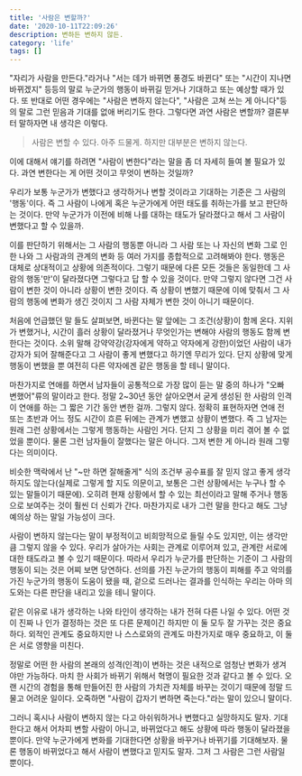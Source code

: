 ```yaml
---
title: '사람은 변할까?'
date: '2020-10-11T22:09:26'
description: 변하든 변하지 않든.
category: 'life'
tags: []
---
```


"자리가 사람을 만든다."라거나 "서는 데가 바뀌면 풍경도 바뀐다" 또는 "시간이 지나면 바뀌겠지" 등등의 말로 누군가의 행동이 바뀌길 믿거나 기대하고 또는 예상할 때가 있다. 또 반대로 어떤 경우에는 "사람은 변하지 않는다", "사람은 고쳐 쓰는 게 아니다"등의 말로 그런 믿음과 기대를 없애 버리기도 한다. 그렇다면 과연 사람은 변할까? 결론부터 말하자면 내 생각은 이렇다.

> 사람은 변할 수 있다. 아주 드물게. 하지만 대부분은 변하지 않는다.

이에 대해서 얘기를 하려면 "사람이 변한다"라는 말을 좀 더 자세히 들여 볼 필요가 있다. 과연 변한다는 게 어떤 것이고 무엇이 변하는 것일까?

우리가 보통 누군가가 변했다고 생각하거나 변할 것이라고 기대하는 기준은 그 사람의 '행동'이다. 즉 그 사람이 나에게 혹은 누군가에게 어떤 태도를 취하는가를 보고 판단하는 것이다. 만약 누군가가 이전에 비해 나를 대하는 태도가 달라졌다고 해서 그 사람이 변했다고 할 수 있을까.

이를 판단하기 위해서는 그 사람의 행동뿐 아니라 그 사람 또는 나 자신의 변화 그로 인한 나와 그 사람과의 관계의 변화 등 여러 가지를 종합적으로 고려해봐야 한다. 행동은 대체로 상대적이고 상황에 의존적이다. 그렇기 때문에 다른 모든 것들은 동일한데 그 사람의 행동'만'이 달라졌다면 그렇다고 답 할 수 있을 것이다. 만약 그렇지 않다면 그건 사람이 변한 것이 아니라 상황이 변한 것이다. 즉 상황이 변했기 때문에 이에 맞춰서 그 사람의 행동에 변화가 생긴 것이지 그 사람 자체가 변한 것이 아니기 때문이다.

처음에 언급했던 말 들도 살펴보면, 바뀐다는 말 앞에는 그 조건(상황)이 함께 온다. 지위가 변했거나, 시간이 흘러 상황이 달라졌거나 무엇인가는 변해야 사람의 행동도 함께 변한다는 것이다. 소위 말해 강약약강(강자에게 약하고 약자에게 강한)이었던 사람이 내가 강자가 되어 잘해준다고 그 사람이 좋게 변했다고 하기엔 무리가 있다. 단지 상황에 맞게 행동이 변했을 뿐 여전히 다른 약자에겐 같은 행동을 할 테니 말이다.

마찬가지로 연애를 하면서 남자들이 공통적으로 가장 많이 듣는 말 중의 하나가 "오빠 변했어"류의 말이라고 한다. 정말 2~30년 동안 살아오면서 굳게 생성된 한 사람의 인격이 연애를 하는 그 짧은 기간 동안 변한 걸까. 그렇지 않다. 정확히 표현하자면 연애 전 또는 초반과 어느 정도 시간이 흐른 뒤에는 관계가 변했고 상황이 변했다. 즉 그 남자는 원래 그런 상황에서는 그렇게 행동하는 사람인 거다. 단지 그 상황을 미리 겪어 볼 수 없었을 뿐이다. 물론 그런 남자들이 잘했다는 말은 아니다. 그저 변한 게 아니라 원래 그렇다는 의미이다.

비슷한 맥락에서 난 "~만 하면 잘해줄게" 식의 조건부 공수표를 잘 믿지 않고 좋게 생각하지도 않는다(실제로 그렇게 할 지도 의문이고, 보통은 그런 상황에서는 누구나 할 수 있는 말들이기 때문에). 오히려 현재 상황에서 할 수 있는 최선이라고 말해 주거나 행동으로 보여주는 것이 훨씬 더 신뢰가 간다. 마찬가지로 내가 그런 말을 한다고 해도 그냥 예의상 하는 말일 가능성이 크다.

사람이 변하지 않는다는 말이 부정적이고 비희망적으로 들릴 수도 있지만, 이는 생각만큼 그렇지 않을 수 있다. 우리가 살아가는 사회는 관계로 이루어져 있고, 관계란 서로에 대한 태도라고 볼 수 있기 때문이다. 따라서 우리가 누군가를 판단하는 기준이 그 사람의 행동이 되는 것은 어찌 보면 당연하다. 선의를 가진 누군가의 행동이 피해를 주고 악의를 가진 누군가의 행동이 도움이 됐을 때, 겉으로 드러나는 결과를 인식하는 우리는 아마 의도와는 다른 판단을 내리고 있을 테니 말이다.

같은 이유로 내가 생각하는 나와 타인이 생각하는 내가 전혀 다른 나일 수 있다. 어떤 것이 진짜 나 인가 결정하는 것은 또 다른 문제이긴 하지만 이 둘 모두 잘 가꾸는 것은 중요하다. 외적인 관계도 중요하지만 나 스스로와의 관계도 마찬가지로 매우 중요하고, 이 둘은 서로 영향을 미친다.

정말로 어떤 한 사람의 본래의 성격(인격)이 변하는 것은 내적으로 엄청난 변화가 생겨야만 가능하다. 마치 한 사회가 바뀌기 위해서 혁명이 필요한 것과 같다고 볼 수 있다. 오랜 시간의 경험을 통해 만들어진 한 사람의 가치관 자체를 바꾸는 것이기 때문에 정말 드물고 어려운 일이다. 오죽하면 "사람이 갑자기 변하면 죽는다."라는 말이 있으니 말이다.

그러니 혹시나 사람이 변하지 않는 다고 아쉬워하거나 변했다고 실망하지도 말자. 기대한다고 해서 어차피 변할 사람이 아니고, 바뀌었다고 해도 상황에 따라 행동이 달라졌을 뿐이다. 만약 누군가에게 변화를 기대한다면 상황을 바꾸거나 바뀌기를 기대해보자. 물론 행동이 바뀌었다고 해서 사람이 변했다고 믿지도 말자. 그저 그 사람은 그런 사람일 뿐이다.
